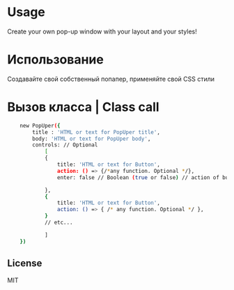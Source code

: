 # Usage

Create your own pop-up window with your layout and your styles!<br/>


# Использование
Создавайте свой собственный попапер, применяйте свой CSS стили


# Вызов класса | Class call
```sh
    new PopUper({
        title : 'HTML or text for PopUper title',
        body: 'HTML or text for PopUper body',
        controls: // Optional
            [
            {
                title: 'HTML or text for Button',
                action: () => {/*any function. Optional */},
                enter: false // Boolean (true or false) // action of button will execution by event of enter button keyup. False is default. Optional

            },
            {
                title: 'HTML or text for Button',
                action: () => { /* any function. Optional */ },
            }
            // etc...

            ]
    })
```

## License

MIT

